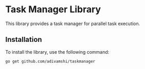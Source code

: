 # Task Manager Library

This library provides a task manager for parallel task execution.

## Installation

To install the library, use the following command:

```bash
go get github.com/adivamshi/taskmanager
```
